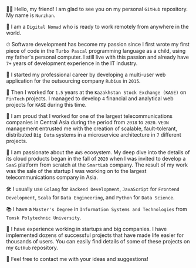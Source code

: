 ✌🏻 Hello, my friend! I am glad to see you on my personal `GitHub` repository. My name is `Nurzhan`.

🐎 I am a `Digital Nomad` who is ready to work remotely from anywhere in the world.

⏱ Software development has become my passion since I first wrote my first piece of code in the `Turbo Pascal` programming language as a child, using my father's personal computer. I still live with this passion and already have `7+` years of development experience in the IT industry.

🏢 I started my professional career by developing a multi-user web application for the outsourcing company `Rubius` in `2015`.

🏦 Then I worked for `1.5` years at the `Kazakhstan Stock Exchange (KASE)` on `FinTech` projects. I managed to develop `4` financial and analytical web projects for `KASE` during this time.

📡 I am proud that I worked for one of the largest telecommunications companies in Central Asia during the period from `2018` to `2020`. `VEON` management entrusted me with the creation of scalable, fault-tolerant, distributed `Big Data` systems in a microservice architecture in `7` different projects.

🚀 I am passionate about the `AWS` ecosystem. My deep dive into the details of its cloud products began in the fall of `2020` when I was invited to develop a `SaaS` platform from scratch at the `SmartLab` company. The result of my work was the sale of the startup I was working on to the largest telecommunications company in Asia.

🛠 I usually use `Golang` for `Backend Development`, `JavaScript` for `Frontend Development`, `Scala` for `Data Engineering`, and `Python` for `Data Science`.

📚 I have a `Master's Degree` in `Information Systems and Technologies` from `Tomsk Polytechnic University`.

🤖 I have experience working in startups and big companies. I have implemented dozens of successful projects that have made life easier for thousands of users. You can easily find details of some of these projects on my `GitHub` repository.

📩 Feel free to contact me with your ideas and suggestions!
